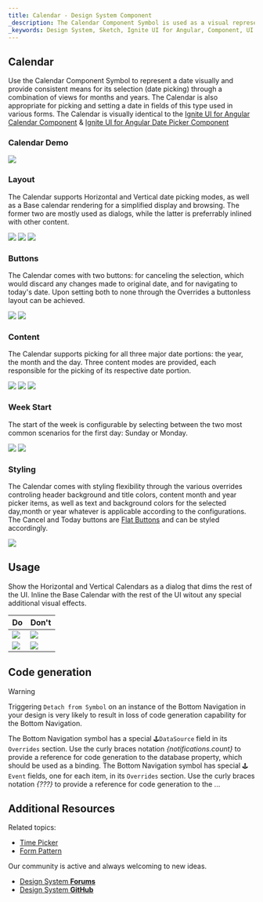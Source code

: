 ```yaml
---
title: Calendar - Design System Component
_description: The Calendar Component Symbol is used as a visual representation of a date providing the necessary mechanisms for date picking. 
_keywords: Design System, Sketch, Ignite UI for Angular, Component, UI Library, Widgets
---
```


## Calendar

Use the Calendar Component Symbol to represent a date visually and provide consistent means for its selection (date picking) through a combination of views for months and years. The Calendar is also appropriate for picking and setting a date in fields of this type used in various forms.
The Calendar is visually identical to the [Ignite UI for Angular Calendar Component](https://www.infragistics.com/products/ignite-ui-angular/angular/components/calendar.html) & [Ignite UI for Angular Date Picker Component](https://www.infragistics.com/products/ignite-ui-angular/angular/components/date_picker.html)

### Calendar Demo

![](../images/calendar_demo.png)

### Layout

The Calendar supports Horizontal and Vertical date picking modes, as well as a Base calendar rendering for a simplified display and browsing. The former two are mostly used as dialogs, while the latter is preferrably inlined with other content.

![](../images/calendar_horizontal.png)
![](../images/calendar_vertical.png)
![](../images/calendar_base.png)

### Buttons

The Calendar comes with two buttons: for canceling the selection, which would discard any changes made to original date, and for navigating to today's date. Upon setting both to none through the Overrides a buttonless layout can be achieved.

![](../images/calendar_buttons.png)
![](../images/calendar_nobuttons.png)

### Content

The Calendar supports picking for all three major date portions: the year, the month and the day. Three content modes are provided, each responsible for the picking of its respective date portion.

![](../images/calendar_days.png)
![](../images/calendar_months.png)
![](../images/calendar_years.png)

### Week Start

The start of the week is configurable by selecting between the two most common scenarios for the first day: Sunday or Monday.

![](../images/calendar_sun.png)
![](../images/calendar_mon.png)

### Styling

The Calendar comes with styling flexibility through the various overrides controling header background and title colors, content month and year picker items, as well as text and background colors for the selected day,month or year whatever is applicable according to the configurations.
The Cancel and Today buttons are [Flat Buttons](button.md) and can be styled accordingly.

![](../images/calendar_styling.png)

## Usage

Show the Horizontal and Vertical Calendars as a dialog that dims the rest of the UI. Inline the Base Calendar with the rest of the UI witout any special additional visual effects.

| Do                              | Don't                             |
| ------------------------------- | --------------------------------- |
| ![](../images/calendar_do1.png) | ![](../images/calendar_dont1.png) |
| ![](../images/calendar_do2.png) | ![](../images/calendar_dont2.png) |

## Code generation

> [!WARNING]
> Triggering `Detach from Symbol` on an instance of the Bottom Navigation in your design is very likely to result in loss of code generation capability for the Bottom Navigation.

The Bottom Navigation symbol has a special `🕹️DataSource` field in its `Overrides` section. Use the curly braces notation _{notifications.count}_ to provide a reference for code generation to the database property, which should be used as a binding.
The Bottom Navigation symbol has special `🕹️Event` fields, one for each item, in its `Overrides` section. Use the curly braces notation _{???}_ to provide a reference for code generation to the ...

## Additional Resources

Related topics:

* [Time Picker](time-picker.md)
* [Form Pattern](forms.md)
  <div class="divider--half"></div>

Our community is active and always welcoming to new ideas.

* [Design System **Forums**](https://www.infragistics.com/community/forums/f/ignite-ui-for-angular)
* [Design System **GitHub**](https://github.com/IgniteUI/igniteui-angular)
